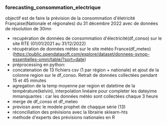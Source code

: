 ### forecasting_consommation_electrique

objectif est de faire la prévision  de la consommation d'életricité Française(Nationale et régionales) du 31 décembre 2022 avec de données de résolution de 30mn

- recupération de données  de consommation d'électricité(df_conso) sur le site RTE (01/01/2021 au 31/12/2022)
- récupération de données météo sur le site météo France(df_meteo)  (https://public.opendatasoft.com/explore/dataset/donnees-synop-essentielles-omm/table/?sort=date)
- préprocessing en python:
- concatenation de 13 fichiers csv (1 par région + nationale) et ajout de la colonne region sur le df_conso. Retrait de données collectées pendant  15 et 45 minutes 
- agregation de la temp  moyenne par  region et datetime de la température(kelvin), interpolation linéaire pour completer les dateyime mmanquantes : car les données météo sont collectées chaque 3 heure
- merge  de df_conso et df_meteo
- previosn avec le modele prophet de chaqque série (13)
- réconciliation des prévisions avec la librairie sklearn-hts
- methode d'experts des prévisions nationales en R
